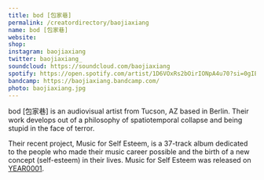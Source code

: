 ```yaml
---
title: bod [包家巷]
permalink: /creatordirectory/baojiaxiang
name: bod [包家巷]
website: 
shop: 
instagram: baojiaxiang
twitter: baojiaxiang_
soundcloud: https://soundcloud.com/baojiaxiang
spotify: https://open.spotify.com/artist/1D6VOxRs2bOirIONpA4u70?si=0gIEEdQdRaSRnrkVavDfOQ
bandcamp: https://baojiaxiang.bandcamp.com/
photo: baojiaxiang.jpg
---
```


bod [包家巷] is an audiovisual artist from Tucson, AZ based in Berlin. Their work develops out of a philosophy of spatiotemporal collapse and being stupid in the face of terror.

Their recent project, Music for Self Esteem, is a 37-track album dedicated to the people who made their music career possible and the birth of a new concept (self-esteem) in their lives. Music for Self Esteem was released on [YEAR0001](https://year0001.com/label/cases/yr0107).